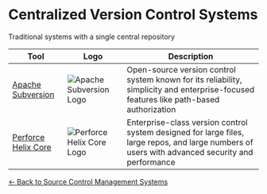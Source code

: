 # Centralized Version Control Systems

Traditional systems with a single central repository

| Tool | Logo | Description |
|------|------|-------------|
| [Apache Subversion](https://subversion.apache.org) | ![Apache Subversion Logo](/logos/devops/source-control/subversion.png) | Open-source version control system known for its reliability, simplicity and enterprise-focused features like path-based authorization |
| [Perforce Helix Core](https://www.perforce.com/products/helix-core) | ![Perforce Helix Core Logo](/logos/devops/source-control/perforce.png) | Enterprise-class version control system designed for large files, large repos, and large numbers of users with advanced security and performance |

[← Back to Source Control Management Systems](../)
